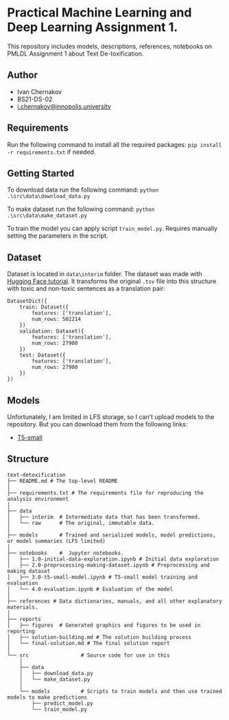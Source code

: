 # Practical Machine Learning and Deep Learning Assignment 1.
This repository includes models, descriptions, references, notebooks on PMLDL Assignment 1 about Text De-toxification.

## Author
- Ivan Chernakov
- BS21-DS-02
- i.chernakov@innopolis.university

## Requirements
Run the following command to install all the required packages:
```pip install -r requirements.txt``` if needed.

## Getting Started
To download data run the following command:
```python .\src\data\download_data.py```

To make dataset run the following command:
```python .\src\data\make_dataset.py```

To train the model you can apply script ```train_model.py```. Requires manually setting the parameters in the script.

## Dataset
Dataset is located in ```data\interim``` folder. The dataset was made with [Hugging Face tutorial](https://huggingface.co/docs/datasets/create_dataset). It transforms the original ```.tsv``` file into this structure with toxic and non-toxic sentences as a translation pair:
```
DatasetDict({
    train: Dataset({
        features: ['translation'],
        num_rows: 502214
    })
    validation: Dataset({
        features: ['translation'],
        num_rows: 27900
    })
    test: Dataset({
        features: ['translation'],
        num_rows: 27900
    })
})
```

## Models
Unfortunately, I am limited in LFS storage, so I can't upload models to the repository. But you can download them from the following links:
- [T5-small](https://disk.yandex.ru/d/IKHRiOuM7Jwa1A)

## Structure
```
text-detoxification
├── README.md # The top-level README
│
├── requirements.txt # The requirements file for reproducing the analysis environment
│
├── data 
│   ├── interim  # Intermediate data that has been transformed.
│   └── raw      # The original, immutable data.
│
├── models       # Trained and serialized models, model predictions, or model summaries (LFS limited) 
│
├── notebooks    #  Jupyter notebooks.  
│   ├── 1.0-initial-data-exploration.ipynb # Initial data exploration
│   ├── 2.0-preprocessing-making-dataset.ipynb # Preprocessing and making dataset
│   ├── 3.0-t5-small-model.ipynb # T5-small model training and evaluation
│   └── 4.0-evaluation.ipynb # Evaluation of the model     
│ 
├── references # Data dictionaries, manuals, and all other explanatory materials.
│
├── reports
│   ├── figures  # Generated graphics and figures to be used in reporting
│   ├── solution-building.md # The solution building process 
│   └── final-solution.md # The final solution report
│
└── src                 # Source code for use in this 
    │                 
    ├── data    
    │   ├── download_data.py        
    │   └── make_dataset.py
    │
    └── models          # Scripts to train models and then use trained models to make predictions
        ├── predict_model.py
        └── train_model.py
```